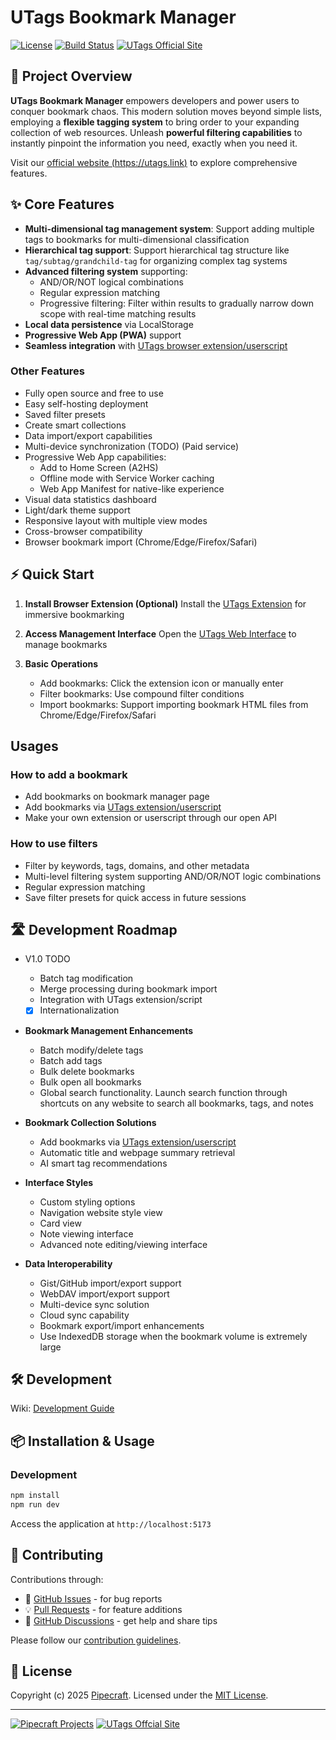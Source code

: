 # UTags Bookmark Manager

[![License](https://img.shields.io/badge/license-MIT-blue.svg)](LICENSE)
[![Build Status](https://img.shields.io/github/actions/workflow/status/utags/utags-bookmarks/ci.yml?branch=main)](https://github.com/utags/utags-bookmarks/actions)
[![UTags Official Site](https://img.shields.io/badge/UTags-Official_Site-brightgreen)](https://utags.link)

## 🚀 Project Overview

**UTags Bookmark Manager** empowers developers and power users to conquer bookmark chaos. This modern solution moves beyond simple lists, employing a **flexible tagging system** to bring order to your expanding collection of web resources. Unleash **powerful filtering capabilities** to instantly pinpoint the information you need, exactly when you need it.

Visit our [official website (https://utags.link)](https://utags.link/) to explore comprehensive features.

## ✨ Core Features

- **Multi-dimensional tag management system**: Support adding multiple tags to bookmarks for multi-dimensional classification
- **Hierarchical tag support**: Support hierarchical tag structure like `tag/subtag/grandchild-tag` for organizing complex tag systems
- **Advanced filtering system** supporting:
  - AND/OR/NOT logical combinations
  - Regular expression matching
  - Progressive filtering: Filter within results to gradually narrow down scope with real-time matching results
- **Local data persistence** via LocalStorage
- **Progressive Web App (PWA)** support
- **Seamless integration** with [UTags browser extension/userscript](https://github.com/utags/utags)

### Other Features

- Fully open source and free to use
- Easy self-hosting deployment
- Saved filter presets
- Create smart collections
- Data import/export capabilities
- Multi-device synchronization (TODO) (Paid service)
- Progressive Web App capabilities:
  - Add to Home Screen (A2HS)
  - Offline mode with Service Worker caching
  - Web App Manifest for native-like experience
- Visual data statistics dashboard
- Light/dark theme support
- Responsive layout with multiple view modes
- Cross-browser compatibility
- Browser bookmark import (Chrome/Edge/Firefox/Safari)

## ⚡ Quick Start

1. **Install Browser Extension (Optional)**
   Install the [UTags Extension](https://github.com/utags/utags) for immersive bookmarking

2. **Access Management Interface**
   Open the [UTags Web Interface](https://utags.link) to manage bookmarks

3. **Basic Operations**
   - Add bookmarks: Click the extension icon or manually enter
   - Filter bookmarks: Use compound filter conditions
   - Import bookmarks: Support importing bookmark HTML files from Chrome/Edge/Firefox/Safari

## Usages

### How to add a bookmark

- Add bookmarks on bookmark manager page
- Add bookmarks via [UTags extension/userscript](https://github.com/utags/utags)
- Make your own extension or userscript through our open API

### How to use filters

- Filter by keywords, tags, domains, and other metadata
- Multi-level filtering system supporting AND/OR/NOT logic combinations
- Regular expression matching
- Save filter presets for quick access in future sessions

## 🛣 Development Roadmap

- V1.0 TODO

  - Batch tag modification
  - Merge processing during bookmark import
  - Integration with UTags extension/script
  - [x] Internationalization

- **Bookmark Management Enhancements**

  - Batch modify/delete tags
  - Batch add tags
  - Bulk delete bookmarks
  - Bulk open all bookmarks
  - Global search functionality. Launch search function through shortcuts on any website to search all bookmarks, tags, and notes

- **Bookmark Collection Solutions**

  - Add bookmarks via [UTags extension/userscript](https://github.com/utags/utags)
  - Automatic title and webpage summary retrieval
  - AI smart tag recommendations

- **Interface Styles**

  - Custom styling options
  - Navigation website style view
  - Card view
  - Note viewing interface
  - Advanced note editing/viewing interface

- **Data Interoperability**

  - Gist/GitHub import/export support
  - WebDAV import/export support
  - Multi-device sync solution
  - Cloud sync capability
  - Bookmark export/import enhancements
  - Use IndexedDB storage when the bookmark volume is extremely large

## 🛠 Development

Wiki: [Development Guide](https://deepwiki.com/utags/utags-bookmarks)

## 📦 Installation & Usage

### Development

```bash
npm install
npm run dev
```

Access the application at `http://localhost:5173`

## 🤝 Contributing

Contributions through:

- 🐛 [GitHub Issues](https://github.com/utags/utags-bookmarks/issues) - for bug reports
- 💡 [Pull Requests](https://github.com/utags/utags-bookmarks/pulls) - for feature additions
- 💬 [GitHub Discussions](https://github.com/orgs/utags/discussions) - get help and share tips

Please follow our [contribution guidelines](CONTRIBUTING.md).

## 📄 License

Copyright (c) 2025 [Pipecraft](https://www.pipecraft.net). Licensed under the [MIT License](LICENSE).

---

[![Pipecraft Projects](https://img.shields.io/badge/Pipecraft-Projects-2EAADC)](https://www.pipecraft.net)
[![UTags Offcial Site](https://img.shields.io/badge/UTags-Offcial_Site-brightgreen)](https://utags.link)
